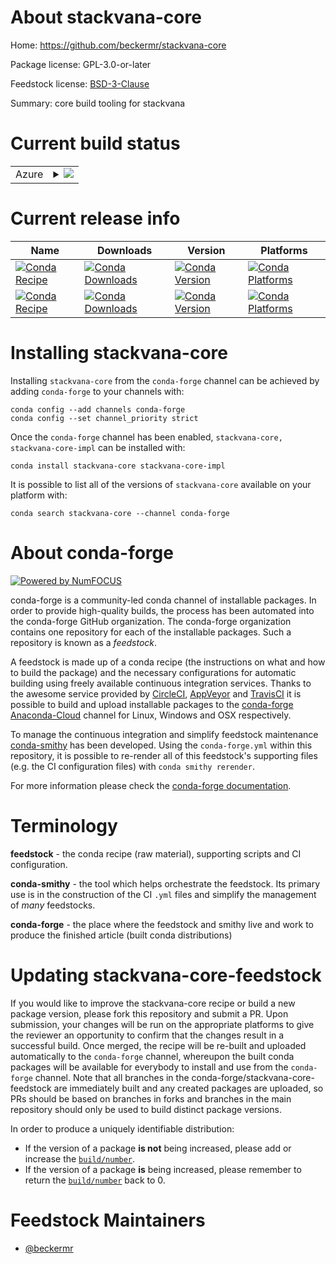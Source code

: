 About stackvana-core
====================

Home: https://github.com/beckermr/stackvana-core

Package license: GPL-3.0-or-later

Feedstock license: [BSD-3-Clause](https://github.com/conda-forge/stackvana-core-feedstock/blob/master/LICENSE.txt)

Summary: core build tooling for stackvana

Current build status
====================


<table>
    
  <tr>
    <td>Azure</td>
    <td>
      <details>
        <summary>
          <a href="https://dev.azure.com/conda-forge/feedstock-builds/_build/latest?definitionId=11809&branchName=master">
            <img src="https://dev.azure.com/conda-forge/feedstock-builds/_apis/build/status/stackvana-core-feedstock?branchName=master">
          </a>
        </summary>
        <table>
          <thead><tr><th>Variant</th><th>Status</th></tr></thead>
          <tbody><tr>
              <td>linux_64_python3.8.____cpython</td>
              <td>
                <a href="https://dev.azure.com/conda-forge/feedstock-builds/_build/latest?definitionId=11809&branchName=master">
                  <img src="https://dev.azure.com/conda-forge/feedstock-builds/_apis/build/status/stackvana-core-feedstock?branchName=master&jobName=linux&configuration=linux_64_python3.8.____cpython" alt="variant">
                </a>
              </td>
            </tr><tr>
              <td>osx_64_python3.8.____cpython</td>
              <td>
                <a href="https://dev.azure.com/conda-forge/feedstock-builds/_build/latest?definitionId=11809&branchName=master">
                  <img src="https://dev.azure.com/conda-forge/feedstock-builds/_apis/build/status/stackvana-core-feedstock?branchName=master&jobName=osx&configuration=osx_64_python3.8.____cpython" alt="variant">
                </a>
              </td>
            </tr>
          </tbody>
        </table>
      </details>
    </td>
  </tr>
</table>

Current release info
====================

| Name | Downloads | Version | Platforms |
| --- | --- | --- | --- |
| [![Conda Recipe](https://img.shields.io/badge/recipe-stackvana--core-green.svg)](https://anaconda.org/conda-forge/stackvana-core) | [![Conda Downloads](https://img.shields.io/conda/dn/conda-forge/stackvana-core.svg)](https://anaconda.org/conda-forge/stackvana-core) | [![Conda Version](https://img.shields.io/conda/vn/conda-forge/stackvana-core.svg)](https://anaconda.org/conda-forge/stackvana-core) | [![Conda Platforms](https://img.shields.io/conda/pn/conda-forge/stackvana-core.svg)](https://anaconda.org/conda-forge/stackvana-core) |
| [![Conda Recipe](https://img.shields.io/badge/recipe-stackvana--core--impl-green.svg)](https://anaconda.org/conda-forge/stackvana-core-impl) | [![Conda Downloads](https://img.shields.io/conda/dn/conda-forge/stackvana-core-impl.svg)](https://anaconda.org/conda-forge/stackvana-core-impl) | [![Conda Version](https://img.shields.io/conda/vn/conda-forge/stackvana-core-impl.svg)](https://anaconda.org/conda-forge/stackvana-core-impl) | [![Conda Platforms](https://img.shields.io/conda/pn/conda-forge/stackvana-core-impl.svg)](https://anaconda.org/conda-forge/stackvana-core-impl) |

Installing stackvana-core
=========================

Installing `stackvana-core` from the `conda-forge` channel can be achieved by adding `conda-forge` to your channels with:

```
conda config --add channels conda-forge
conda config --set channel_priority strict
```

Once the `conda-forge` channel has been enabled, `stackvana-core, stackvana-core-impl` can be installed with:

```
conda install stackvana-core stackvana-core-impl
```

It is possible to list all of the versions of `stackvana-core` available on your platform with:

```
conda search stackvana-core --channel conda-forge
```


About conda-forge
=================

[![Powered by NumFOCUS](https://img.shields.io/badge/powered%20by-NumFOCUS-orange.svg?style=flat&colorA=E1523D&colorB=007D8A)](http://numfocus.org)

conda-forge is a community-led conda channel of installable packages.
In order to provide high-quality builds, the process has been automated into the
conda-forge GitHub organization. The conda-forge organization contains one repository
for each of the installable packages. Such a repository is known as a *feedstock*.

A feedstock is made up of a conda recipe (the instructions on what and how to build
the package) and the necessary configurations for automatic building using freely
available continuous integration services. Thanks to the awesome service provided by
[CircleCI](https://circleci.com/), [AppVeyor](https://www.appveyor.com/)
and [TravisCI](https://travis-ci.com/) it is possible to build and upload installable
packages to the [conda-forge](https://anaconda.org/conda-forge)
[Anaconda-Cloud](https://anaconda.org/) channel for Linux, Windows and OSX respectively.

To manage the continuous integration and simplify feedstock maintenance
[conda-smithy](https://github.com/conda-forge/conda-smithy) has been developed.
Using the ``conda-forge.yml`` within this repository, it is possible to re-render all of
this feedstock's supporting files (e.g. the CI configuration files) with ``conda smithy rerender``.

For more information please check the [conda-forge documentation](https://conda-forge.org/docs/).

Terminology
===========

**feedstock** - the conda recipe (raw material), supporting scripts and CI configuration.

**conda-smithy** - the tool which helps orchestrate the feedstock.
                   Its primary use is in the construction of the CI ``.yml`` files
                   and simplify the management of *many* feedstocks.

**conda-forge** - the place where the feedstock and smithy live and work to
                  produce the finished article (built conda distributions)


Updating stackvana-core-feedstock
=================================

If you would like to improve the stackvana-core recipe or build a new
package version, please fork this repository and submit a PR. Upon submission,
your changes will be run on the appropriate platforms to give the reviewer an
opportunity to confirm that the changes result in a successful build. Once
merged, the recipe will be re-built and uploaded automatically to the
`conda-forge` channel, whereupon the built conda packages will be available for
everybody to install and use from the `conda-forge` channel.
Note that all branches in the conda-forge/stackvana-core-feedstock are
immediately built and any created packages are uploaded, so PRs should be based
on branches in forks and branches in the main repository should only be used to
build distinct package versions.

In order to produce a uniquely identifiable distribution:
 * If the version of a package **is not** being increased, please add or increase
   the [``build/number``](https://docs.conda.io/projects/conda-build/en/latest/resources/define-metadata.html#build-number-and-string).
 * If the version of a package **is** being increased, please remember to return
   the [``build/number``](https://docs.conda.io/projects/conda-build/en/latest/resources/define-metadata.html#build-number-and-string)
   back to 0.

Feedstock Maintainers
=====================

* [@beckermr](https://github.com/beckermr/)

